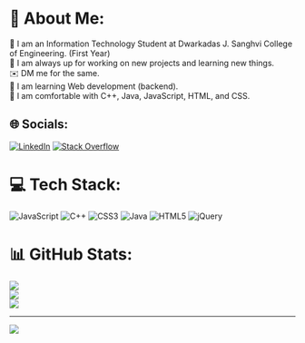 # 💫 About Me:
 🔭 I am an Information Technology Student at Dwarkadas J. Sanghvi College of Engineering. (First Year)<br>🤝  I am always up for working on new projects and learning new things.<br>✉️  DM me for the same. <br>🌱  I am learning Web development (backend). <br>🤹  I am comfortable with C++, Java, JavaScript, HTML, and CSS. 


## 🌐 Socials:
[![LinkedIn](https://img.shields.io/badge/LinkedIn-%230077B5.svg?logo=linkedin&logoColor=white)](https://linkedin.com/in/linkedin.com/in/rushabh-ramani-2bb385275) [![Stack Overflow](https://img.shields.io/badge/-Stackoverflow-FE7A16?logo=stack-overflow&logoColor=white)](https://stackoverflow.com/users/22058813) 

# 💻 Tech Stack:
![JavaScript](https://img.shields.io/badge/javascript-%23323330.svg?style=for-the-badge&logo=javascript&logoColor=%23F7DF1E) ![C++](https://img.shields.io/badge/c++-%2300599C.svg?style=for-the-badge&logo=c%2B%2B&logoColor=white) ![CSS3](https://img.shields.io/badge/css3-%231572B6.svg?style=for-the-badge&logo=css3&logoColor=white) ![Java](https://img.shields.io/badge/java-%23ED8B00.svg?style=for-the-badge&logo=java&logoColor=white) ![HTML5](https://img.shields.io/badge/html5-%23E34F26.svg?style=for-the-badge&logo=html5&logoColor=white) ![jQuery](https://img.shields.io/badge/jquery-%230769AD.svg?style=for-the-badge&logo=jquery&logoColor=white)
# 📊 GitHub Stats:
![](https://github-readme-stats.vercel.app/api?username=RushabhRamani123&theme=swift&hide_border=false&include_all_commits=false&count_private=false)<br/>
![](https://github-readme-streak-stats.herokuapp.com/?user=RushabhRamani123&theme=swift&hide_border=false)<br/>
![](https://github-readme-stats.vercel.app/api/top-langs/?username=RushabhRamani123&theme=swift&hide_border=false&include_all_commits=false&count_private=false&layout=compact)

---
[![](https://visitcount.itsvg.in/api?id=RushabhRamani123&icon=0&color=0)](https://visitcount.itsvg.in)

<!-- Proudly created with GPRM ( https://gprm.itsvg.in ) -->

